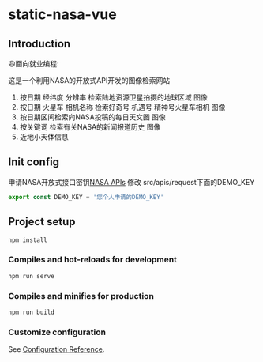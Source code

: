 # static-nasa-vue

## Introduction

😃面向就业编程:

这是一个利用NASA的开放式API开发的图像检索网站

1. 按日期 经纬度 分辨率 检索陆地资源卫星拍摄的地球区域 图像
2. 按日期 火星车 相机名称 检索好奇号 机遇号 精神号火星车相机 图像
3. 按日期区间检索向NASA投稿的每日天文图 图像
4. 按关键词 检索有关NASA的新闻报道历史 图像
5. 近地小天体信息

## Init config

申请NASA开放式接口密钥[NASA APIs](https://api.nasa.gov/) 
修改 src/apis/request下面的DEMO_KEY

```javascript
export const DEMO_KEY = '您个人申请的DEMO_KEY'
```

## Project setup

```
npm install 
```

### Compiles and hot-reloads for development

```
npm run serve
```

### Compiles and minifies for production
```
npm run build
```

### Customize configuration
See [Configuration Reference](https://cli.vuejs.org/config/).
